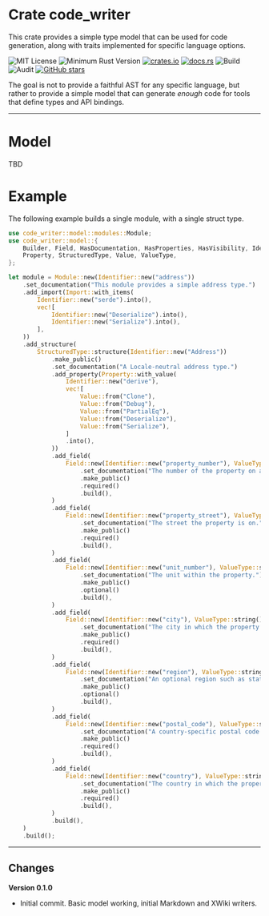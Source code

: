 # Crate code_writer

This crate provides a simple type model that can be used for code generation, along with traits
implemented for specific language options.

![MIT License](https://img.shields.io/badge/license-mit-118811.svg)
![Minimum Rust Version](https://img.shields.io/badge/Min%20Rust-1.50-green.svg)
[![crates.io](https://img.shields.io/crates/v/code_writer.svg)](https://crates.io/crates/code_writer)
[![docs.rs](https://docs.rs/code_writer/badge.svg)](https://docs.rs/code_writer)
![Build](https://github.com/johnstonskj/rust-code_writer/workflows/Rust/badge.svg)
![Audit](https://github.com/johnstonskj/rust-code_writer/workflows/Security%20audit/badge.svg)
[![GitHub stars](https://img.shields.io/github/stars/johnstonskj/rust-code_writer.svg)](https://github.com/johnstonskj/rust-code_writer/stargazers)

The goal is not to provide a faithful AST for any specific language, but rather to provide a simple
model that can generate _enough_ code for tools that define types and API bindings.

-----

# Model

TBD

# Example

The following example builds a single module, with a single struct type.

```rust
use code_writer::model::modules::Module;
use code_writer::model::{
    Builder, Field, HasDocumentation, HasProperties, HasVisibility, Identifier, Import, IsOptional,
    Property, StructuredType, Value, ValueType,
};

let module = Module::new(Identifier::new("address"))
    .set_documentation("This module provides a simple address type.")
    .add_import(Import::with_items(
        Identifier::new("serde").into(),
        vec![
            Identifier::new("Deserialize").into(),
            Identifier::new("Serialize").into(),
        ],
    ))
    .add_structure(
        StructuredType::structure(Identifier::new("Address"))
            .make_public()
            .set_documentation("A Locale-neutral address type.")
            .add_property(Property::with_value(
                Identifier::new("derive"),
                vec![
                    Value::from("Clone"),
                    Value::from("Debug"),
                    Value::from("PartialEq"),
                    Value::from("Deserialize"),
                    Value::from("Serialize"),
                ]
                .into(),
            ))
            .add_field(
                Field::new(Identifier::new("property_number"), ValueType::string())
                    .set_documentation("The number of the property on a street.")
                    .make_public()
                    .required()
                    .build(),
            )
            .add_field(
                Field::new(Identifier::new("property_street"), ValueType::string())
                    .set_documentation("The street the property is on.")
                    .make_public()
                    .required()
                    .build(),
            )
            .add_field(
                Field::new(Identifier::new("unit_number"), ValueType::string())
                    .set_documentation("The unit within the property.")
                    .make_public()
                    .optional()
                    .build(),
            )
            .add_field(
                Field::new(Identifier::new("city"), ValueType::string())
                    .set_documentation("The city in which the property exists.")
                    .make_public()
                    .required()
                    .build(),
            )
            .add_field(
                Field::new(Identifier::new("region"), ValueType::string())
                    .set_documentation("An optional region such as state, county, etc.")
                    .make_public()
                    .optional()
                    .build(),
            )
            .add_field(
                Field::new(Identifier::new("postal_code"), ValueType::string())
                    .set_documentation("A country-specific postal code.")
                    .make_public()
                    .required()
                    .build(),
            )
            .add_field(
                Field::new(Identifier::new("country"), ValueType::string())
                    .set_documentation("The country in which the property exists.")
                    .make_public()
                    .required()
                    .build(),
            )
            .build(),
    )
    .build();
```

-----

## Changes

**Version 0.1.0**

* Initial commit. Basic model working, initial Markdown and XWiki writers.
